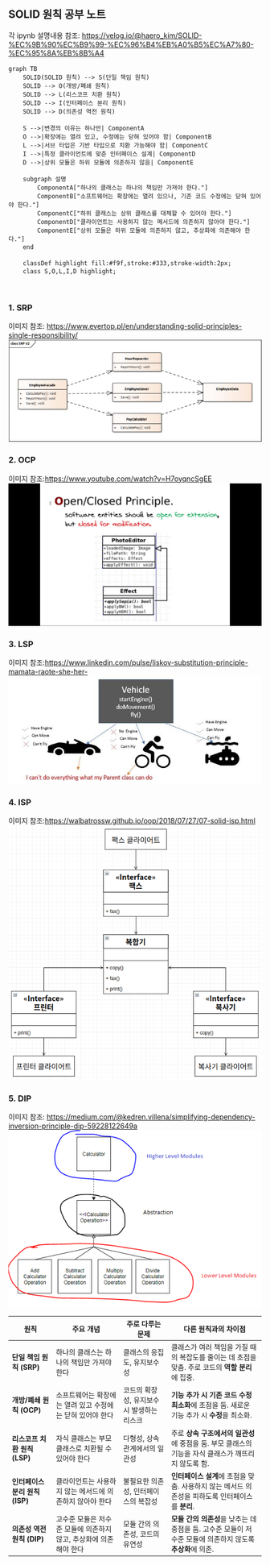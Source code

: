 
## SOLID 원칙 공부 노트
각 ipynb 설명내용 참조: https://velog.io/@haero_kim/SOLID-%EC%9B%90%EC%B9%99-%EC%96%B4%EB%A0%B5%EC%A7%80-%EC%95%8A%EB%8B%A4
```mermaid
graph TB
    SOLID(SOLID 원칙) --> S(단일 책임 원칙)
    SOLID --> O(개방/폐쇄 원칙)
    SOLID --> L(리스코프 치환 원칙)
    SOLID --> I(인터페이스 분리 원칙)
    SOLID --> D(의존성 역전 원칙)

    S -->|변경의 이유는 하나만| ComponentA
    O -->|확장에는 열려 있고, 수정에는 닫혀 있어야 함| ComponentB
    L -->|서브 타입은 기반 타입으로 치환 가능해야 함| ComponentC
    I -->|특정 클라이언트에 맞춘 인터페이스 설계| ComponentD
    D -->|상위 모듈은 하위 모듈에 의존하지 않음| ComponentE

    subgraph 설명
        ComponentA["하나의 클래스는 하나의 책임만 가져야 한다."]
        ComponentB["소프트웨어는 확장에는 열려 있으나, 기존 코드 수정에는 닫혀 있어야 한다."]
        ComponentC["하위 클래스는 상위 클래스를 대체할 수 있어야 한다."]
        ComponentD["클라이언트는 사용하지 않는 메서드에 의존하지 않아야 한다."]
        ComponentE["상위 모듈은 하위 모듈에 의존하지 않고, 추상화에 의존해야 한다."]
    end

    classDef highlight fill:#f9f,stroke:#333,stroke-width:2px;
    class S,O,L,I,D highlight;



```

### 1. SRP
이미지 참조: https://www.evertop.pl/en/understanding-solid-principles-single-responsibility/
![alt text](image/srp.png)

### 2. OCP
이미지 참조:https://www.youtube.com/watch?v=H7oyqncSgEE
![alt text](image/orp.png)

### 3. LSP
이미지 참조:https://www.linkedin.com/pulse/liskov-substitution-principle-mamata-raote-she-her-
![alt text](image/lsp.png)

### 4. ISP
이미지 참조:https://walbatrossw.github.io/oop/2018/07/27/07-solid-isp.html
![alt text](image/isp.png)

### 5. DIP
이미지 참조: https://medium.com/@kedren.villena/simplifying-dependency-inversion-principle-dip-59228122649a
![alt text](image/dip.png)

| 원칙                | 주요 개념                                                       | 주로 다루는 문제                           | 다른 원칙과의 차이점                                                   |
|---------------------|----------------------------------------------------------------|------------------------------------------|----------------------------------------------------------------------|
| **단일 책임 원칙 (SRP)** | 하나의 클래스는 하나의 책임만 가져야 한다                              | 클래스의 응집도, 유지보수성                          | 클래스가 여러 책임을 가질 때의 복잡도를 줄이는 데 초점을 맞춤. 주로 코드의 **역할 분리**에 집중. |
| **개방/폐쇄 원칙 (OCP)** | 소프트웨어는 확장에는 열려 있고 수정에는 닫혀 있어야 한다                    | 코드의 확장성, 유지보수 시 발생하는 리스크                | **기능 추가 시 기존 코드 수정 최소화**에 초점을 둠. 새로운 기능 추가 시 **수정**을 최소화.         |
| **리스코프 치환 원칙 (LSP)** | 자식 클래스는 부모 클래스로 치환될 수 있어야 한다                         | 다형성, 상속 관계에서의 일관성                      | 주로 **상속 구조에서의 일관성**에 중점을 둠. 부모 클래스의 기능을 자식 클래스가 깨뜨리지 않도록 함.|
| **인터페이스 분리 원칙 (ISP)** | 클라이언트는 사용하지 않는 메서드에 의존하지 않아야 한다                      | 불필요한 의존성, 인터페이스의 복잡성                   | **인터페이스 설계**에 초점을 맞춤. 사용하지 않는 메서드 의존성을 피하도록 인터페이스를 **분리**.     |
| **의존성 역전 원칙 (DIP)**   | 고수준 모듈은 저수준 모듈에 의존하지 않고, 추상화에 의존해야 한다               | 모듈 간의 의존성, 코드의 유연성                        | **모듈 간의 의존성**을 낮추는 데 중점을 둠. 고수준 모듈이 저수준 모듈에 의존하지 않도록 **추상화**에 의존.|
